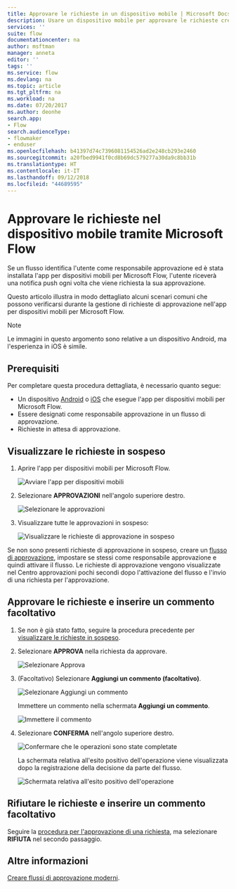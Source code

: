 ```yaml
---
title: Approvare le richieste in un dispositivo mobile | Microsoft Docs
description: Usare un dispositivo mobile per approvare le richieste create in Microsoft Flow.
services: ''
suite: flow
documentationcenter: na
author: msftman
manager: anneta
editor: ''
tags: ''
ms.service: flow
ms.devlang: na
ms.topic: article
ms.tgt_pltfrm: na
ms.workload: na
ms.date: 07/20/2017
ms.author: deonhe
search.app:
- Flow
search.audienceType:
- flowmaker
- enduser
ms.openlocfilehash: b41397d74c7396081154526ad2e248cb293e2460
ms.sourcegitcommit: a20fbed9941f0cd8b69dc579277a30da9c8bb31b
ms.translationtype: HT
ms.contentlocale: it-IT
ms.lasthandoff: 09/12/2018
ms.locfileid: "44689595"
---
```

# <a name="approve-requests-on-your-mobile-device-by-using-microsoft-flow"></a>Approvare le richieste nel dispositivo mobile tramite Microsoft Flow
Se un flusso identifica l'utente come responsabile approvazione ed è stata installata l'app per dispositivi mobili per Microsoft Flow, l'utente riceverà una notifica push ogni volta che viene richiesta la sua approvazione.

Questo articolo illustra in modo dettagliato alcuni scenari comuni che possono verificarsi durante la gestione di richieste di approvazione nell'app per dispositivi mobili per Microsoft Flow.

> [!NOTE]
> Le immagini in questo argomento sono relative a un dispositivo Android, ma l'esperienza in iOS è simile.
> 
> 

## <a name="prerequisites"></a>Prerequisiti
Per completare questa procedura dettagliata, è necessario quanto segue:

* Un dispositivo [Android](https://aka.ms/flowmobiledocsandroid) o [iOS](https://aka.ms/flowmobiledocsios) che esegue l'app per dispositivi mobili per Microsoft Flow.
* Essere designati come responsabile approvazione in un flusso di approvazione.
* Richieste in attesa di approvazione.

## <a name="view-pending-requests"></a>Visualizzare le richieste in sospeso
1. Aprire l'app per dispositivi mobili per Microsoft Flow.
   
    ![Avviare l'app per dispositivi mobili](./media/mobile-approvals/open-app.png)
2. Selezionare **APPROVAZIONI** nell'angolo superiore destro.
   
    ![Selezionare le approvazioni](./media/mobile-approvals/select-approvals.png)
3. Visualizzare tutte le approvazioni in sospeso:
   
    ![Visualizzare le richieste di approvazione in sospeso](./media/mobile-approvals/show-pending-approval-requests.png)

Se non sono presenti richieste di approvazione in sospeso, creare un [flusso di approvazione](modern-approvals.md), impostare se stessi come responsabile approvazione e quindi attivare il flusso. Le richieste di approvazione vengono visualizzate nel Centro approvazioni pochi secondi dopo l'attivazione del flusso e l'invio di una richiesta per l'approvazione.

## <a name="approve-requests-and-leave-an-optional-comment"></a>Approvare le richieste e inserire un commento facoltativo
1. Se non è già stato fatto, seguire la procedura precedente per [visualizzare le richieste in sospeso](mobile-approvals.md#view-pending-requests).
2. Selezionare **APPROVA** nella richiesta da approvare.
   
    ![Selezionare Approva](./media/mobile-approvals/select-approve.png)
3. (Facoltativo) Selezionare **Aggiungi un commento (facoltativo)**.
   
    ![Selezionare Aggiungi un commento](./media/mobile-approvals/select-add-comment.png)
   
    Immettere un commento nella schermata **Aggiungi un commento**.
   
    ![Immettere il commento](./media/mobile-approvals/enter-comment-for-approval.png)
4. Selezionare **CONFERMA** nell'angolo superiore destro.
   
    ![Confermare che le operazioni sono state completate](./media/mobile-approvals/tap-confirm-button.png)
   
    La schermata relativa all'esito positivo dell'operazione viene visualizzata dopo la registrazione della decisione da parte del flusso.
   
    ![Schermata relativa all'esito positivo dell'operazione](./media/mobile-approvals/approved.png)

## <a name="reject-requests-and-leave-an-optional-comment"></a>Rifiutare le richieste e inserire un commento facoltativo
Seguire la [procedura per l'approvazione di una richiesta](mobile-approvals.md#approve-requests-and-leave-an-optional-comment), ma selezionare **RIFIUTA** nel secondo passaggio.

## <a name="learn-more"></a>Altre informazioni
[Creare flussi di approvazione moderni](modern-approvals.md).

